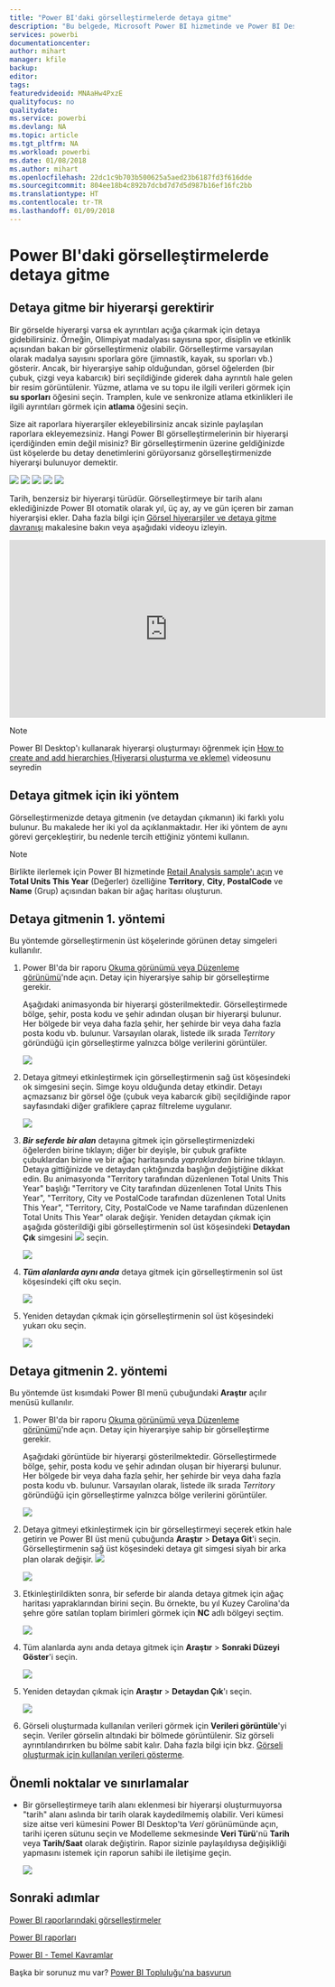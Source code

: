 ```yaml
---
title: "Power BI'daki görselleştirmelerde detaya gitme"
description: "Bu belgede, Microsoft Power BI hizmetinde ve Power BI Desktop'ta bir görselleştirmenin detayına nasıl gidileceği gösterilmektedir."
services: powerbi
documentationcenter: 
author: mihart
manager: kfile
backup: 
editor: 
tags: 
featuredvideoid: MNAaHw4PxzE
qualityfocus: no
qualitydate: 
ms.service: powerbi
ms.devlang: NA
ms.topic: article
ms.tgt_pltfrm: NA
ms.workload: powerbi
ms.date: 01/08/2018
ms.author: mihart
ms.openlocfilehash: 22dc1c9b703b500625a5aed23b6187fd3f616dde
ms.sourcegitcommit: 804ee18b4c892b7dcbd7d7d5d987b16ef16fc2bb
ms.translationtype: HT
ms.contentlocale: tr-TR
ms.lasthandoff: 01/09/2018
---
```

# <a name="drill-down-in-a-visualization-in-power-bi"></a>Power BI'daki görselleştirmelerde detaya gitme
## <a name="drill-down-requires-a-hierarchy"></a>Detaya gitme bir hiyerarşi gerektirir
Bir görselde hiyerarşi varsa ek ayrıntıları açığa çıkarmak için detaya gidebilirsiniz. Örneğin, Olimpiyat madalyası sayısına spor, disiplin ve etkinlik açısından bakan bir görselleştirmeniz olabilir. Görselleştirme varsayılan olarak madalya sayısını sporlara göre (jimnastik, kayak, su sporları vb.) gösterir. Ancak, bir hiyerarşiye sahip olduğundan, görsel öğelerden (bir çubuk, çizgi veya kabarcık) biri seçildiğinde giderek daha ayrıntılı hale gelen bir resim görüntülenir. Yüzme, atlama ve su topu ile ilgili verileri görmek için **su sporları** öğesini seçin.  Tramplen, kule ve senkronize atlama etkinlikleri ile ilgili ayrıntıları görmek için **atlama** öğesini seçin.

Size ait raporlara hiyerarşiler ekleyebilirsiniz ancak sizinle paylaşılan raporlara ekleyemezsiniz.
Hangi Power BI görselleştirmelerinin bir hiyerarşi içerdiğinden emin değil misiniz?  Bir görselleştirmenin üzerine geldiğinizde üst köşelerde bu detay denetimlerini görüyorsanız görselleştirmenizde hiyerarşi bulunuyor demektir.

![](media/power-bi-visualization-drill-down/power-bi-drill-icon4.png)  ![](media/power-bi-visualization-drill-down/power-bi-drill-icon2.png)  ![](media/power-bi-visualization-drill-down/power-bi-drill-icon3.png)
![](media/power-bi-visualization-drill-down/power-bi-drill-icon5.png) ![](media/power-bi-visualization-drill-down/power-bi-drill-icon6.png)  

Tarih, benzersiz bir hiyerarşi türüdür. Görselleştirmeye bir tarih alanı eklediğinizde Power BI otomatik olarak yıl, üç ay, ay ve gün içeren bir zaman hiyerarşisi ekler. Daha fazla bilgi için [Görsel hiyerarşiler ve detaya gitme davranışı](guided-learning/visualizations.yml#step-18) makalesine bakın veya aşağıdaki videoyu izleyin.

  <iframe width="560" height="315" src="https://www.youtube.com/embed/MNAaHw4PxzE?list=PL1N57mwBHtN0JFoKSR0n-tBkUJHeMP2cP" frameborder="0" allowfullscreen></iframe>

> [!NOTE]
> Power BI Desktop'ı kullanarak hiyerarşi oluşturmayı öğrenmek için [How to create and add hierarchies (Hiyerarşi oluşturma ve ekleme)](https://youtu.be/q8WDUAiTGeU) videosunu seyredin
> 
> 

## <a name="two-methods-to-drill-down"></a>Detaya gitmek için iki yöntem
Görselleştirmenizde detaya gitmenin (ve detaydan çıkmanın) iki farklı yolu bulunur.  Bu makalede her iki yol da açıklanmaktadır. Her iki yöntem de aynı görevi gerçekleştirir, bu nedenle tercih ettiğiniz yöntemi kullanın.

> [!NOTE]
> Birlikte ilerlemek için Power BI hizmetinde [Retail Analysis sample'ı açın](sample-datasets.md) ve **Total Units This Year** (Değerler) özelliğine **Territory**, **City**, **PostalCode** ve **Name** (Grup) açısından bakan bir ağaç haritası oluşturun.  
> 
> 

## <a name="method-1-for-drill-down"></a>Detaya gitmenin 1. yöntemi
Bu yöntemde görselleştirmenin üst köşelerinde görünen detay simgeleri kullanılır.

1. Power BI'da bir raporu [Okuma görünümü veya Düzenleme görünümü](service-reading-view-and-editing-view.md)'nde açın. Detay için hiyerarşiye sahip bir görselleştirme gerekir. 
   
   Aşağıdaki animasyonda bir hiyerarşi gösterilmektedir.  Görselleştirmede bölge, şehir, posta kodu ve şehir adından oluşan bir hiyerarşi bulunur. Her bölgede bir veya daha fazla şehir, her şehirde bir veya daha fazla posta kodu vb. bulunur. Varsayılan olarak, listede ilk sırada *Territory* göründüğü için görselleştirme yalnızca bölge verilerini görüntüler.
   
   ![](media/power-bi-visualization-drill-down/power-bi-hierarcy-list.png)
2. Detaya gitmeyi etkinleştirmek için görselleştirmenin sağ üst köşesindeki ok simgesini seçin. Simge koyu olduğunda detay etkindir. Detayı açmazsanız bir görsel öğe (çubuk veya kabarcık gibi) seçildiğinde rapor sayfasındaki diğer grafiklere çapraz filtreleme uygulanır.    
   
   ![](media/power-bi-visualization-drill-down/power-bi-drill-icon.png)
3. ***Bir seferde bir alan*** detayına gitmek için görselleştirmenizdeki öğelerden birine tıklayın; diğer bir deyişle, bir çubuk grafikte çubuklardan birine ve bir ağaç haritasında *yapraklardan* birine tıklayın. Detaya gittiğinizde ve detaydan çıktığınızda başlığın değiştiğine dikkat edin. Bu animasyonda "Territory tarafından düzenlenen Total Units This Year" başlığı "Territory ve City tarafından düzenlenen Total Units This Year", "Territory, City ve PostalCode tarafından düzenlenen Total Units This Year", "Territory, City, PostalCode ve Name tarafından düzenlenen Total Units This Year" olarak değişir. Yeniden detaydan çıkmak için aşağıda gösterildiği gibi görselleştirmenin sol üst köşesindeki **Detaydan Çık** simgesini   ![](media/power-bi-visualization-drill-down/power-bi-drill-icon5.png) seçin.
   
   ![](media/power-bi-visualization-drill-down/drill.gif)
4. ***Tüm alanlarda aynı anda*** detaya gitmek için görselleştirmenin sol üst köşesindeki çift oku seçin.
   
   ![](media/power-bi-visualization-drill-down/pbi_drillall.png)
5. Yeniden detaydan çıkmak için görselleştirmenin sol üst köşesindeki yukarı oku seçin.
   
   ![](media/power-bi-visualization-drill-down/pbi_drillup2.png)

## <a name="method-2-for-drill-down"></a>Detaya gitmenin 2. yöntemi
Bu yöntemde üst kısımdaki Power BI menü çubuğundaki **Araştır** açılır menüsü kullanılır.

1. Power BI'da bir raporu [Okuma görünümü veya Düzenleme görünümü](service-reading-view-and-editing-view.md)'nde açın. Detay için hiyerarşiye sahip bir görselleştirme gerekir. 
   
   Aşağıdaki görüntüde bir hiyerarşi gösterilmektedir.  Görselleştirmede bölge, şehir, posta kodu ve şehir adından oluşan bir hiyerarşi bulunur. Her bölgede bir veya daha fazla şehir, her şehirde bir veya daha fazla posta kodu vb. bulunur. Varsayılan olarak, listede ilk sırada *Territory* göründüğü için görselleştirme yalnızca bölge verilerini görüntüler.
   
   ![](media/power-bi-visualization-drill-down/power-bi-hierarcy-list.png)
2. Detaya gitmeyi etkinleştirmek için bir görselleştirmeyi seçerek etkin hale getirin ve Power BI üst menü çubuğunda **Araştır** > **Detaya Git**'i seçin. Görselleştirmenin sağ üst köşesindeki detaya git simgesi siyah bir arka plan olarak değişir. ![](media/power-bi-visualization-drill-down/power-bi-drill-icon2.png)  
   
   ![](media/power-bi-visualization-drill-down/power-bi-explore2.png)
3. Etkinleştirildikten sonra, bir seferde bir alanda detaya gitmek için ağaç haritası yapraklarından birini seçin. Bu örnekte, bu yıl Kuzey Carolina'da şehre göre satılan toplam birimleri görmek için **NC** adlı bölgeyi seçtim.
   
   ![](media/power-bi-visualization-drill-down/power-bi-drilldown-1.png)
4. Tüm alanlarda aynı anda detaya gitmek için **Araştır** > **Sonraki Düzeyi Göster**'i seçin.
   
   ![](media/power-bi-visualization-drill-down/power-bi-show-next-level.png)
5. Yeniden detaydan çıkmak için **Araştır** > **Detaydan Çık**'ı seçin.
   
   ![](media/power-bi-visualization-drill-down/power-bi-drill-up2.png)
6. Görseli oluşturmada kullanılan verileri görmek için **Verileri görüntüle**'yi seçin. Veriler görselin altındaki bir bölmede görüntülenir. Siz görseli ayrıntılandırırken bu bölme sabit kalır. Daha fazla bilgi için bkz. [Görseli oluşturmak için kullanılan verileri gösterme](service-reports-show-data.md).

## <a name="considerations-and-limitations"></a>Önemli noktalar ve sınırlamalar
* Bir görselleştirmeye tarih alanı eklenmesi bir hiyerarşi oluşturmuyorsa "tarih" alanı aslında bir tarih olarak kaydedilmemiş olabilir. Veri kümesi size aitse veri kümesini Power BI Desktop'ta *Veri* görünümünde açın, tarihi içeren sütunu seçin ve Modelleme sekmesinde **Veri Türü**'nü **Tarih** veya **Tarih/Saat** olarak değiştirin. Rapor sizinle paylaşıldıysa değişikliği yapmasını istemek için raporun sahibi ile iletişime geçin.  
  
  ![](media/power-bi-visualization-drill-down/power-bi-change-data-type2.png)

## <a name="next-steps"></a>Sonraki adımlar
[Power BI raporlarındaki görselleştirmeler](power-bi-report-visualizations.md)

[Power BI raporları](service-reports.md)

[Power BI - Temel Kavramlar](service-basic-concepts.md)

Başka bir sorunuz mu var? [Power BI Topluluğu'na başvurun](http://community.powerbi.com/)

